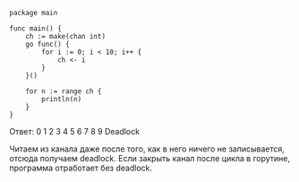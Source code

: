 ```Golang
package main
 
func main() {
    ch := make(chan int)
    go func() {
        for i := 0; i < 10; i++ {
            ch <- i
        }
    }()
 
    for n := range ch {
        println(n)
    }
}

```

Ответ: 
0
1
2
3
4
5
6
7
8
9
Deadlock

Читаем из канала даже после того, как в него ничего не записывается, отсюда получаем deadlock.
Если закрыть канал после цикла в горутине, программа отработает без deadlock.